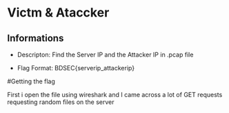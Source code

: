 # Victm & Ataccker


## Informations

* Descripton: Find the Server IP and the Attacker IP in .pcap file

* Flag Format: BDSEC{serverip_attackerip}


#Getting the flag 

First i open the file using  wireshark and I came across a lot of GET requests requesting random files on the server
